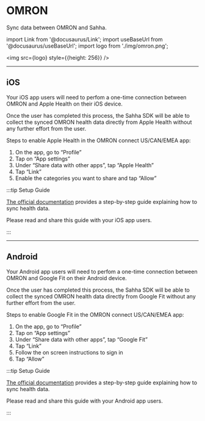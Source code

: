 # OMRON

Sync data between OMRON and Sahha.

import Link from '@docusaurus/Link';
import useBaseUrl from '@docusaurus/useBaseUrl';
import logo from './img/omron.png';

<img src={logo} style={{height: 256}} />

---

## iOS

Your iOS app users will need to perfom a one-time connection between OMRON and Apple Health on their iOS device.

Once the user has completed this process, the Sahha SDK will be able to collect the synced OMRON health data directly from Apple Health without any further effort from the user.

Steps to enable Apple Health in the OMRON connect US/CAN/EMEA app:
1. On the app, go to “Profile”
2. Tap on “App settings”
3. Under “Share data with other apps”, tap “Apple Health”
4. Tap “Link”
5. Enable the categories you want to share and tap “Allow”

:::tip Setup Guide

[The official documentation](https://omronhealthcare.com/service-and-support/faq/data-share-data-security-privacy-location-in-app/) provides a step-by-step guide explaining how to sync health data.

Please read and share this guide with your iOS app users.

:::

---

## Android

Your Android app users will need to perfom a one-time connection between OMRON and Google Fit on their Android device.

Once the user has completed this process, the Sahha SDK will be able to collect the synced OMRON health data directly from Google Fit without any further effort from the user.

Steps to enable Google Fit in the OMRON connect US/CAN/EMEA app:
1. On the app, go to “Profile”
2. Tap on “App settings”
3. Under “Share data with other apps”, tap “Google Fit”
4. Tap “Link”
5. Follow the on screen instructions to sign in
6. Tap “Allow”

:::tip Setup Guide

[The official documentation](https://omronhealthcare.com/service-and-support/faq/data-share-data-security-privacy-location-in-app/) provides a step-by-step guide explaining how to sync health data.

Please read and share this guide with your Android app users.

:::